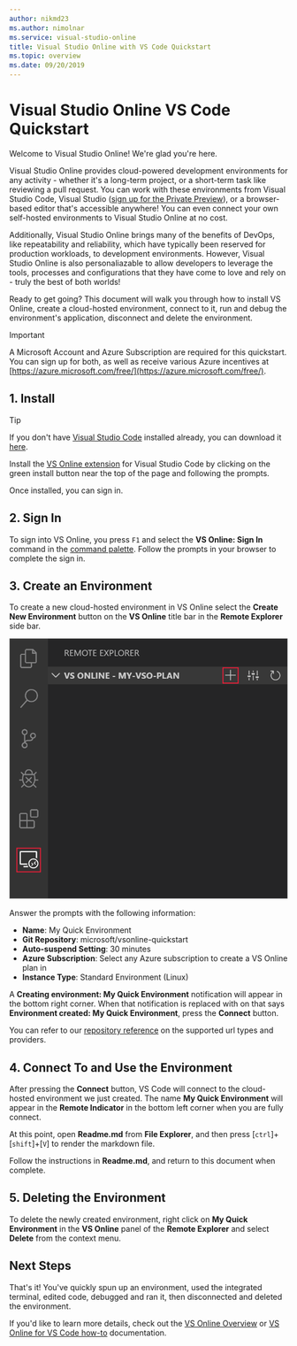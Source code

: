 ```yaml
---
author: nikmd23
ms.author: nimolnar
ms.service: visual-studio-online
title: Visual Studio Online with VS Code Quickstart
ms.topic: overview
ms.date: 09/20/2019
---
```


# Visual Studio Online VS Code Quickstart

Welcome to Visual Studio Online! We're glad you're here.

Visual Studio Online provides cloud-powered development environments for any activity - whether it's a long-term project, or a short-term task like reviewing a pull request. You can work with these environments from Visual Studio Code, Visual Studio ([sign up for the Private Preview](https://aka.ms/vsfutures-signup)), or a browser-based editor that's accessible anywhere! You can even connect your own self-hosted environments to Visual Studio Online at no cost.

Additionally, Visual Studio Online brings many of the benefits of DevOps, like repeatability and reliability, which have typically been reserved for production workloads, to development environments. However, Visual Studio Online is also personaliazable to allow developers to leverage the tools, processes and configurations that they have come to love and rely on - truly the best of both worlds!

Ready to get going? This document will walk you through how to install VS Online, create a cloud-hosted environment, connect to it, run and debug the environment's application, disconnect and delete the environment.

> [!IMPORTANT]
> A Microsoft Account and Azure Subscription are required for this quickstart. You can sign up for both, as well as receive various Azure incentives at [https://azure.microsoft.com/free/](https://azure.microsoft.com/free/).

## 1. Install

> [!TIP]
> If you don't have [Visual Studio Code](https://code.visualstudio.com/) installed already, you can download it [here](https://code.visualstudio.com/download).

Install the [VS Online extension](https://aka.ms/vso-dl) for Visual Studio Code by clicking on the green install button near the top of the page and following the prompts.

Once installed, you can sign in.

## 2. Sign In

To sign into VS Online, you press `F1` and select the **VS Online: Sign In** command in the [command palette](https://code.visualstudio.com/docs/getstarted/userinterface#_command-palette). Follow the prompts in your browser to complete the sign in.

## 3. Create an Environment

To create a new cloud-hosted environment in VS Online select the **Create New Environment** button on the **VS Online** title bar in the **Remote Explorer** side bar.

![Create environment in Visual Studio Code](../images/create-env-vsc-01.png)

Answer the prompts with the following information:

- **Name**: My Quick Environment
- **Git Repository**: microsoft/vsonline-quickstart
- **Auto-suspend Setting**: 30 minutes
- **Azure Subscription**: Select any Azure subscription to create a VS Online plan in
- **Instance Type**: Standard Environment (Linux)

A **Creating environment: My Quick Environment** notification will appear in the bottom right corner. When that notification is replaced with on that says **Environment created: My Quick Environment**, press the **Connect** button.

You can refer to our [repository reference](../reference/repository.md) on the supported url types and providers.

## 4. Connect To and Use the Environment

After pressing the **Connect** button, VS Code will connect to the cloud-hosted environment we just created. The name **My Quick Environment** will appear in the **Remote Indicator** in the bottom left corner when you are fully connect.

At this point, open **Readme.md** from **File Explorer**, and then press [`ctrl`]+[`shift`]+[`V`] to render the markdown file.

Follow the instructions in **Readme.md**, and return to this document when complete.

## 5. Deleting the Environment

To delete the newly created environment, right click on **My Quick Environment** in the **VS Online** panel of the **Remote Explorer** and select **Delete** from the context menu.

## Next Steps

That's it! You've quickly spun up an environment, used the integrated terminal, edited code, debugged and ran it, then disconnected and deleted the environment.

If you'd like to learn more details, check out the [VS Online Overview](../overview/what-is-vsonline.md) or [VS Online for VS Code how-to](../how-to/vscode.md) documentation.
